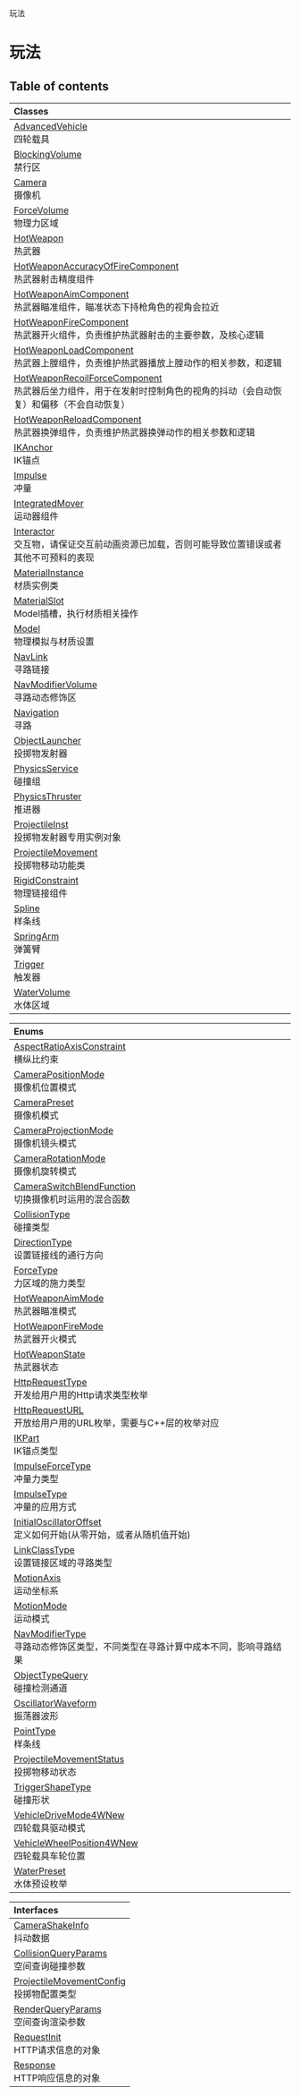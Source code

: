 玩法

# 玩法 <Badge type="tip" text="Groups" /> <Score text="玩法" />

## Table of contents
| Classes |
| :-----|
| [AdvancedVehicle](../classes/mw.AdvancedVehicle.md) <br> 四轮载具 |
| [BlockingVolume](../classes/mw.BlockingVolume.md) <br> 禁行区 |
| [Camera](../classes/mw.Camera.md) <br> 摄像机 |
| [ForceVolume](../classes/mw.ForceVolume.md) <br> 物理力区域 |
| [HotWeapon](../classes/mw.HotWeapon.md) <br> 热武器 |
| [HotWeaponAccuracyOfFireComponent](../classes/mw.HotWeaponAccuracyOfFireComponent.md) <br> 热武器射击精度组件 |
| [HotWeaponAimComponent](../classes/mw.HotWeaponAimComponent.md) <br> 热武器瞄准组件，瞄准状态下持枪角色的视角会拉近 |
| [HotWeaponFireComponent](../classes/mw.HotWeaponFireComponent.md) <br> 热武器开火组件，负责维护热武器射击的主要参数，及核心逻辑 |
| [HotWeaponLoadComponent](../classes/mw.HotWeaponLoadComponent.md) <br> 热武器上膛组件，负责维护热武器播放上膛动作的相关参数，和逻辑 |
| [HotWeaponRecoilForceComponent](../classes/mw.HotWeaponRecoilForceComponent.md) <br> 热武器后坐力组件，用于在发射时控制角色的视角的抖动（会自动恢复）和偏移（不会自动恢复） |
| [HotWeaponReloadComponent](../classes/mw.HotWeaponReloadComponent.md) <br> 热武器换弹组件，负责维护热武器换弹动作的相关参数和逻辑 |
| [IKAnchor](../classes/mw.IKAnchor.md) <br> IK锚点 |
| [Impulse](../classes/mw.Impulse.md) <br> 冲量 |
| [IntegratedMover](../classes/mw.IntegratedMover.md) <br> 运动器组件 |
| [Interactor](../classes/mw.Interactor.md) <br> 交互物，请保证交互前动画资源已加载，否则可能导致位置错误或者其他不可预料的表现 |
| [MaterialInstance](../classes/mw.MaterialInstance.md) <br> 材质实例类 |
| [MaterialSlot](../classes/mw.MaterialSlot.md) <br> Model插槽，执行材质相关操作 |
| [Model](../classes/mw.Model.md) <br> 物理模拟与材质设置 |
| [NavLink](../classes/mw.NavLink.md) <br> 寻路链接 |
| [NavModifierVolume](../classes/mw.NavModifierVolume.md) <br> 寻路动态修饰区 |
| [Navigation](../classes/mw.Navigation.md) <br> 寻路 |
| [ObjectLauncher](../classes/mw.ObjectLauncher.md) <br> 投掷物发射器 |
| [PhysicsService](../classes/mw.PhysicsService.md) <br> 碰撞组 |
| [PhysicsThruster](../classes/mw.PhysicsThruster.md) <br> 推进器 |
| [ProjectileInst](../classes/mw.ProjectileInst.md) <br> 投掷物发射器专用实例对象 |
| [ProjectileMovement](../classes/mw.ProjectileMovement.md) <br> 投掷物移动功能类 |
| [RigidConstraint](../classes/mw.RigidConstraint.md) <br> 物理链接组件 |
| [Spline](../classes/mw.Spline.md) <br> 样条线 |
| [SpringArm](../classes/mw.SpringArm.md) <br> 弹簧臂 |
| [Trigger](../classes/mw.Trigger.md) <br> 触发器 |
| [WaterVolume](../classes/mw.WaterVolume.md) <br> 水体区域 |


| Enums |
| :-----|
| [AspectRatioAxisConstraint](../enums/mw.AspectRatioAxisConstraint.md) <br> 横纵比约束 |
| [CameraPositionMode](../enums/mw.CameraPositionMode.md) <br> 摄像机位置模式 |
| [CameraPreset](../enums/mw.CameraPreset.md) <br> 摄像机模式 |
| [CameraProjectionMode](../enums/mw.CameraProjectionMode.md) <br> 摄像机镜头模式 |
| [CameraRotationMode](../enums/mw.CameraRotationMode.md) <br> 摄像机旋转模式 |
| [CameraSwitchBlendFunction](../enums/mw.CameraSwitchBlendFunction.md) <br> 切换摄像机时运用的混合函数 |
| [CollisionType](../enums/mw.CollisionType.md) <br> 碰撞类型 |
| [DirectionType](../enums/mw.DirectionType.md) <br> 设置链接线的通行方向 |
| [ForceType](../enums/mw.ForceType.md) <br> 力区域的施力类型 |
| [HotWeaponAimMode](../enums/mw.HotWeaponAimMode.md) <br> 热武器瞄准模式 |
| [HotWeaponFireMode](../enums/mw.HotWeaponFireMode.md) <br> 热武器开火模式 |
| [HotWeaponState](../enums/mw.HotWeaponState.md) <br> 热武器状态 |
| [HttpRequestType](../enums/mw.HttpRequestType.md) <br> 开发给用户用的Http请求类型枚举 |
| [HttpRequestURL](../enums/mw.HttpRequestURL.md) <br> 开放给用户用的URL枚举，需要与C++层的枚举对应 |
| [IKPart](../enums/mw.IKPart.md) <br> IK锚点类型 |
| [ImpulseForceType](../enums/mw.ImpulseForceType.md) <br> 冲量力类型 |
| [ImpulseType](../enums/mw.ImpulseType.md) <br> 冲量的应用方式 |
| [InitialOscillatorOffset](../enums/mw.InitialOscillatorOffset.md) <br> 定义如何开始(从零开始，或者从随机值开始) |
| [LinkClassType](../enums/mw.LinkClassType.md) <br> 设置链接区域的寻路类型 |
| [MotionAxis](../enums/mw.MotionAxis.md) <br> 运动坐标系 |
| [MotionMode](../enums/mw.MotionMode.md) <br> 运动模式 |
| [NavModifierType](../enums/mw.NavModifierType.md) <br> 寻路动态修饰区类型，不同类型在寻路计算中成本不同，影响寻路结果 |
| [ObjectTypeQuery](../enums/mw.ObjectTypeQuery.md) <br> 碰撞检测通道 |
| [OscillatorWaveform](../enums/mw.OscillatorWaveform.md) <br> 振荡器波形 |
| [PointType](../enums/mw.PointType.md) <br> 样条线 |
| [ProjectileMovementStatus](../enums/mw.ProjectileMovementStatus.md) <br> 投掷物移动状态 |
| [TriggerShapeType](../enums/mw.TriggerShapeType.md) <br> 碰撞形状 |
| [VehicleDriveMode4WNew](../enums/mw.VehicleDriveMode4WNew.md) <br> 四轮载具驱动模式 |
| [VehicleWheelPosition4WNew](../enums/mw.VehicleWheelPosition4WNew.md) <br> 四轮载具车轮位置 |
| [WaterPreset](../enums/mw.WaterPreset.md) <br> 水体预设枚举 |


| Interfaces |
| :-----|
| [CameraShakeInfo](../interfaces/mw.CameraShakeInfo.md) <br> 抖动数据 |
| [CollisionQueryParams](../interfaces/mw.CollisionQueryParams.md) <br> 空间查询碰撞参数 |
| [ProjectileMovementConfig](../interfaces/mw.ProjectileMovementConfig.md) <br> 投掷物配置类型 |
| [RenderQueryParams](../interfaces/mw.RenderQueryParams.md) <br> 空间查询渲染参数 |
| [RequestInit](../interfaces/mw.RequestInit.md) <br> HTTP请求信息的对象 |
| [Response](../interfaces/mw.Response.md) <br> HTTP响应信息的对象 |

